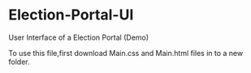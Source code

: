# Election-Portal-UI
User Interface of a Election Portal (Demo)

To use this file,first download Main.css and Main.html files in to a new folder.
